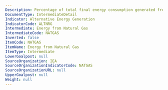 ```yaml
---
Description: Percentage of total final energy consumption generated from Natural Gas
DocumentType: IntermediateDetail
Indicator: Alternative Energy Generation
IndicatorCode: ALTNRG
Intermediate: Energy from Natural Gas
IntermediateCode: NATGAS
Inverted: false
ItemCode: NATGAS
ItemName: Energy from Natural Gas
ItemType: Intermediate
LowerGoalpost: null
SourceOrganization: IEA
SourceOrganizationIndicatorCode: NATGAS
SourceOrganizationURL: null
UpperGoalpost: null
Weight: null
---
```


